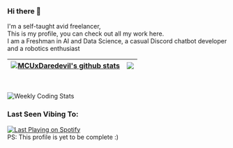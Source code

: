 ### Hi there 👋
I'm a self-taught avid freelancer,<br>
This is my profile, you can check out all my work here.<br>
I am a Freshman in AI and Data Science, a casual Discord chatbot developer and a robotics enthusiast<br>


| <a href="https://github.com/anuraghazra/github-readme-stats"><img align="center" src="http://github-readme-stats-mcuxdaredevil.vercel.app/api?username=MCUxDaredevil&count_private=true&show_icons=true&theme=github_dark&include_all_commits=true&hide_border=true&custom_title=Github%20Stats" alt="MCUxDaredevil's github stats" /></a> | <a href="https://github.com/anuraghazra/github-readme-stats"><img align="center" src="http://github-readme-stats-mcuxdaredevil.vercel.app/api/top-langs/?username=MCUxDaredevil&layout=compact&theme=github_dark&hide_border=true&exclude_repo=github-readme-stats,MCUxDaredevil.github.io,Models" /></a> |
| ------------- | ------------- |
<br>

![Weekly Coding Stats](https://github-readme-stats-mcuxdaredevil.vercel.app/api/wakatime?username=MCUxDaredevil&custom_title=Weekly%20Coding%20Stats&theme=github_dark&border_color=ffffff&layout=compact)

<h3>Last Seen Vibing To:</h3>
<a href="https://open.spotify.com/user/ifyrjyrfes3odhyt197z70cvi">
  <img src="https://spotify-status-mcuxdaredevil.vercel.app/api/spotify/?&background_color=0d1117&border_color=ffffff" alt="Last Playing on Spotify">
</a>

<br>
PS: This profile is yet to be complete :)
